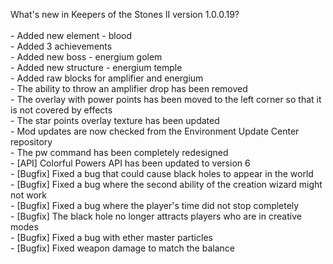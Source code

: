 What's new in Keepers of the Stones II version 1.0.0.19?<br />
<br />- Added new element - blood
<br />- Added 3 achievements
<br />- Added new boss - energium golem
<br />- Added new structure - energium temple
<br />- Added raw blocks for amplifier and energium
<br />- The ability to throw an amplifier drop has been removed
<br />- The overlay with power points has been moved to the left corner so that it is not covered by effects
<br />- The star points overlay texture has been updated
<br />- Mod updates are now checked from the Environment Update Center repository
<br />- The pw command has been completely redesigned
<br />- [API] Colorful Powers API has been updated to version 6
<br />- [Bugfix] Fixed a bug that could cause black holes to appear in the world
<br />- [Bugfix] Fixed a bug where the second ability of the creation wizard might not work
<br />- [Bugfix] Fixed a bug where the player's time did not stop completely
<br />- [Bugfix] The black hole no longer attracts players who are in creative modes
<br />- [Bugfix] Fixed a bug with ether master particles
<br />- [Bugfix] Fixed weapon damage to match the balance